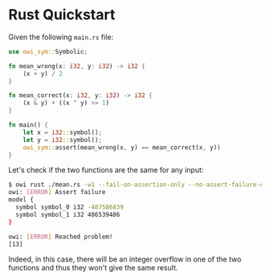 # Rust Quickstart

Given the following `main.rs` file:

<!-- $MDX file=mean.rs -->
```rs
use owi_sym::Symbolic;

fn mean_wrong(x: i32, y: i32) -> i32 {
    (x + y) / 2
}

fn mean_correct(x: i32, y: i32) -> i32 {
    (x & y) + ((x ^ y) >> 1)
}

fn main() {
    let x = i32::symbol();
    let y = i32::symbol();
    owi_sym::assert(mean_wrong(x, y) == mean_correct(x, y))
}
```

Let's check if the two functions are the same for any input:

```sh
$ owi rust ./mean.rs -w1 --fail-on-assertion-only --no-assert-failure-expression-printing --deterministic-result-order
owi: [ERROR] Assert failure
model {
  symbol symbol_0 i32 -487586839
  symbol symbol_1 i32 486539486
}

owi: [ERROR] Reached problem!
[13]
```

Indeed, in this case, there will be an integer overflow in one of the two functions and thus they won't give the same result.
